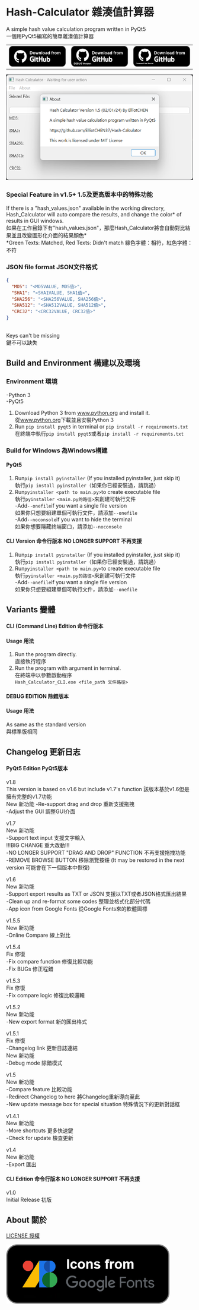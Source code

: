 # Hash-Calculator 雜湊值計算器

A simple hash value calculation program written in PyQt5<br>
一個用PyQt5編寫的簡單雜湊值計算器

<table>
    <tr>
        <td>
            <a href="https://github.com/ElliotCHEN37/Hash-Calculator/releases/latest/download/Hash_Calculator_Windows.exe"><img src="download.png" alt="Download Standard version" /></a>
        </td>
        <td>
            <a href="https://github.com/ElliotCHEN37/Hash-Calculator/releases/latest/download/Hash_Calculator_Windows_DEBUG.exe"><img src="download_debug.png" alt="Download Debug version" /></a>
        </td>
        <td>
            <a href="https://github.com/ElliotCHEN37/Hash-Calculator/releases/download/v1.5.1/Hash_Calculator_Windows_CLI.exe"><img src="download_cli.png" alt="Download Command line version" /></a>
        </td>
    </tr>
</table>

![Hash Calculator](Hash_Calculator_v1.5.png)

### Special Feature in v1.5+ 1.5及更高版本中的特殊功能

If there is a "hash_values.json" available in the working directory, Hash_Calculator will auto compare the results, and
change the color* of results in GUI windows.<br>
如果在工作目錄下有"hash_values.json"，那麼Hash_Calculator將會自動對比結果並且改變圖形化介面的結果顏色*<br>
*Green Texts: Matched, Red Texts: Didn't match 綠色字體：相符，紅色字體：不符<br>

### JSON file format JSON文件格式

```JSON
{
  "MD5": "<MD5VALUE, MD5值>",
  "SHA1": "<SHA1VALUE, SHA1值>",
  "SHA256": "<SHA256VALUE, SHA256值>",
  "SHA512": "<SHA512VALUE, SHA512值>",
  "CRC32": "<CRC32VALUE, CRC32值>"
}

```

<br>
Keys can't be missing<br>
鍵不可以缺失

## Build and Environment 構建以及環境

### Environment 環境

-Python 3<br>
-PyQt5<br>

1. Download Python 3 from <a href="https://www.python.org">www.python.org</a> and install it.<br>
   從<a href="https://www.python.org">www.python.org</a>下載並且安裝Python 3
2. Run `pip install pyqt5` in terminal or `pip install -r requirements.txt`<br>
   在終端中執行`pip install pyqt5`或者`pip install -r requirements.txt`

### Build for Windows 為Windows構建

#### PyQt5

1. Run`pip install pyinstaller` (If you installed pyinstaller, just skip it)<br>
   執行`pip install pyinstaller`（如果你已經安裝過，請跳過）<br>
2. Run`pyinstaller <path to main.py>`to create executable file<br>
   執行`pyinstaller <main.py的路徑>`來創建可執行文件<br>
   -Add`--onefile`if you want a single file version<br>
   如果你只想要組建單個可執行文件，請添加`--onefile`<br>
   -Add`--noconsole`if you want to hide the terminal<br>
   如果你想要隱藏終端窗口，請添加`--noconsole`

#### CLI Version 命令行版本 NO LONGER SUPPORT 不再支援

1. Run`pip install pyinstaller` (If you installed pyinstaller, just skip it)<br>
   執行`pip install pyinstaller`（如果你已經安裝過，請跳過）<br>
2. Run`pyinstaller <path to main.py>`to create executable file<br>
   執行`pyinstaller <main.py的路徑>`來創建可執行文件<br>
   -Add`--onefile`if you want a single file version<br>
   如果你只想要組建單個可執行文件，請添加`--onefile`<br>

## Variants 變體

#### CLI (Command Line) Edition 命令行版本<br>

#### Usage 用法

1. Run the program directly. <br>
   直接執行程序
2. Run the program with argument in terminal. <br>
   在終端中以參數啟動程序<br>
   `Hash_Calculator_CLI.exe <file_path 文件路徑>`<br>

#### DEBUG EDITION 除錯版本

#### Usage 用法

As same as the standard version<br>
與標準版相同

## Changelog 更新日志

#### PyQt5 Edition PyQt5版本

v1.8<br>
This version is based on v1.6 but include v1.7's function 該版本基於v1.6但是擁有完整的v1.7功能<br>
New 新功能
-Re-support drag and drop 重新支援拖拽<br>
-Adjust the GUI 調整GUI介面

v1.7<br>
New 新功能<br>
-Support text input 支援文字輸入<br>
!!!BIG CHANGE 重大改動!!!<br>
-NO LONGER SUPPORT "DRAG AND DROP" FUNCTION 不再支援拖拽功能<br>
-REMOVE BROWSE BUTTON 移除瀏覽按鈕 (It may be restored in the next version 可能會在下一個版本中恢復)

v1.6<br>
New 新功能<br>
-Support export results as TXT or JSON 支援以TXT或者JSON格式匯出結果<br>
-Clean up and re-format some codes 整理並格式化部分代碼<br>
-App icon from Google Fonts 從Google Fonts來的軟體圖標

v1.5.5<br>
New 新功能<br>
-Online Compare 線上對比

v1.5.4<br>
Fix 修復<br>
-Fix compare function 修復比較功能<br>
-Fix BUGs 修正程錯

v1.5.3<br>
Fix 修復<br>
-Fix compare logic 修復比較邏輯

v1.5.2<br>
New 新功能<br>
-New export format 新的匯出格式

v1.5.1<br>
Fix 修復<br>
-Changelog link 更新日誌連結<br>
New 新功能<br>
-Debug mode 除錯模式

v1.5<br>
New 新功能<br>
-Compare feature 比較功能<br>
-Redirect Changelog to here 將Changelog重新導向至此<br>
-New update message box for special situation 特殊情況下的更新對話框

v1.4.1<br>
New 新功能<br>
-More shortcuts 更多快速鍵<br>
-Check for update 檢查更新

v1.4<br>
New 新功能<BR>
-Export 匯出

#### CLI Edition 命令行版本 NO LONGER SUPPORT 不再支援

v1.0<br>
Initial Release 初版

## About 關於

[LICENSE 授權](LICENSE.txt)


![Google Fonts](gfonts.png)
